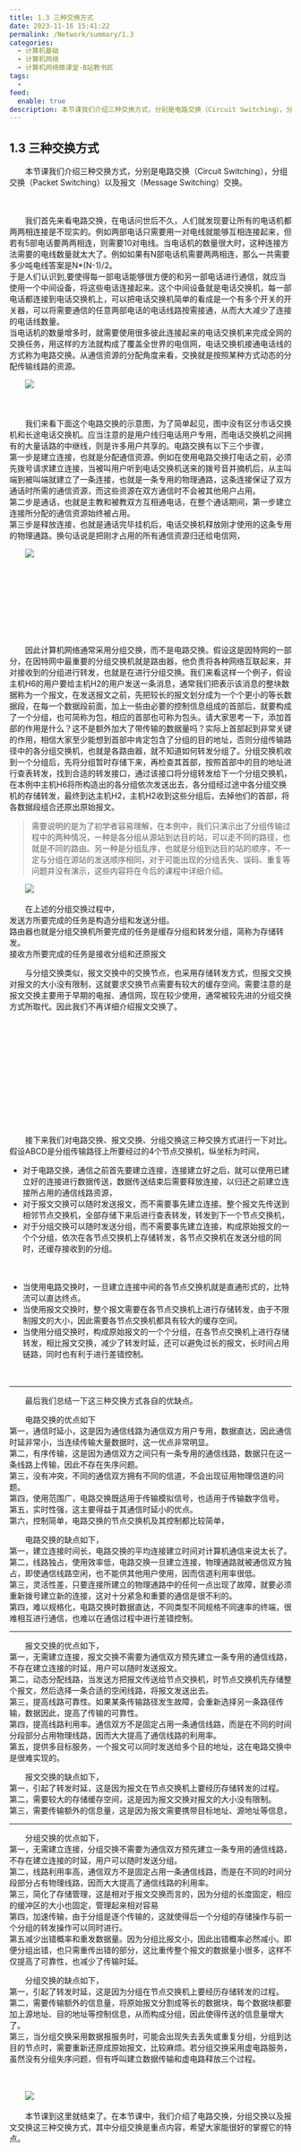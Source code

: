 ```yaml
---
title: 1.3 三种交换方式
date: 2023-11-16 15:41:22
permalink: /Network/summary/1.3
categories:
  - 计算机基础
  - 计算机网络
  - 计算机网络微课堂-B站教书匠
tags:
  - 
feed:
  enable: true
description: 本节课我们介绍三种交换方式，分别是电路交换（Circuit Switching），分组交换（Packet Switching）以及报文（Message Switching）交换。
---
```


## 1.3 三种交换方式

　　本节课我们介绍三种交换方式，分别是电路交换（Circuit Switching），分组交换（Packet Switching）以及报文（Message Switching）交换。
<!-- more -->

　　‍

　　我们首先来看电路交换，在电话问世后不久，人们就发现要让所有的电话机都两两相连接是不现实的。例如两部电话只需要用一对电线就能够互相连接起来，但若有5部电话要两两相连，则需要10对电线。当电话机的数量很大时，这种连接方法需要的电线数量就太大了。例如如果有N部电话机需要两两相连，那么一共需要多少吨电线答案是N*(N-1)/2。  
于是人们认识到,要使得每一部电话能够很方便的和另一部电话进行通信，就应当使用一个中间设备，将这些电话连接起来。这个中间设备就是电话交换机，每一部电话都连接到电话交换机上，可以把电话交换机简单的看成是一个有多个开关的开关器，可以将需要通信的任意两部电话的电话线路按需接通，从而大大减少了连接的电话线数量。  
当电话机的数量增多时，就需要使用很多彼此连接起来的电话交换机来完成全网的交换任务，用这样的方法就构成了覆盖全世界的电信网，电话交换机接通电话线的方式称为电路交换。从通信资源的分配角度来看，交换就是按照某种方式动态的分配传输线路的资源。

　　![](https://image.peterjxl.com/blog/image-20220112211016-4h01zu1.png)

　　‍

　　我们来看下面这个电路交换的示意图，为了简单起见，图中没有区分市话交换机和长途电话交换机。应当注意的是用户线归电话用户专用，而电话交换机之间拥有的大量话路的中继线，则是许多用户共享的。电路交换有以下三个步骤，  
第一步是建立连接，也就是分配通信资源。例如在使用电路交换打电话之前，必须先拨号请求建立连接，当被叫用户听到电话交换机送来的拨号音并摘机后，从主叫端到被叫端就建立了一条连接，也就是一条专用的物理通路，这条连接保证了双方通话时所需的通信资源，而这些资源在双方通信时不会被其他用户占用。  
第二步是通话，也就是主教和被教双方互相通电话，在整个通话期间，第一步建立连接所分配的通信资源始终被占用。  
第三步是释放连接，也就是通话完毕挂机后，电话交换机释放刚才使用的这条专用的物理通路。换句话说是把刚才占用的所有通信资源归还给电信网，

　　![](https://image.peterjxl.com/blog/image-20220112211304-gmqq5jw.png)

　　‍

　　‍

　　‍

　　‍

　　因此计算机网络通常采用分组交换，而不是电路交换。假设这是因特网的一部分，在因特网中最重要的分组交换机就是路由器，他负责将各种网络互联起来，并对接收到的分组进行转发，也就是在进行分组交换。我们来看这样一个例子，假设主机H6的用户要给主机H2的用户发送一条消息，通常我们把表示该消息的整块数据称为一个报文，在发送报文之前，先把较长的报文划分成为一个个更小的等长数据段，在每一个数据段前面，加上一些由必要的控制信息组成的首部后，就要构成了一个分组，也可简称为包，相应的首部也可称为包头。请大家思考一下，添加首部的作用是什么？这不是额外加大了带传输的数据量吗？实际上首部起到非常关键的作用，相信大家至少能想到首部中肯定包含了分组的目的地址，否则分组传输路径中的各分组交换机，也就是各路由器，就不知道如何转发分组了。分组交换机收到一个分组后，先将分组暂时存储下来，再检查其首部，按照首部中的目的地址进行查表转发，找到合适的转发接口，通过该接口将分组转发给下一个分组交换机，在本例中主机H6将所构造出的各分组依次发送出去，各分组经过途中各分组交换机的存储转发，最终到达主机H2，主机H2收到这些分组后，去掉他们的首部，将各数据段组合还原出原始报文。

> 需要说明的是为了初学者容易理解，在本例中，我们只演示出了分组传输过程中的两种情况，一种是各分组从源站到达目的站，可以走不同的路径，也就是不同的路由。另一种是分组乱序，也就是分组到达目的站的顺序，不一定与分组在源站的发送顺序相同，对于可能出现的分组丢失、误码、重复等问题并没有演示，这些内容将在今后的课程中详细介绍。

　　![](https://image.peterjxl.com/blog/image-20220112213232-2pa6r6u.png)

　　在上述的分组交换过程中，  
发送方所要完成的任务是构造分组和发送分组。  
路由器也就是分组交换机所要完成的任务是缓存分组和转发分组，简称为存储转发。  
接收方所要完成的任务是接收分组和还原报文

　　与分组交换类似，报文交换中的交换节点，也采用存储转发方式，但报文交换对报文的大小没有限制，这就要求交换节点需要有较大的缓存空间。需要注意的是报文交换主要用于早期的电报、通信网，现在较少使用，通常被较先进的分组交换方式所取代。因此我们不再详细介绍报文交换了。

　　‍

　　‍

　　‍

　　‍

　　‍

　　‍

　　接下来我们对电路交换、报文交换、分组交换这三种交换方式进行一下对比。假设ABCD是分组传输路径上所要经过的4个节点交换机，纵坐标为时间，  

* 对于电路交换，通信之前首先要建立连接，连接建立好之后，就可以使用已建立好的连接进行数据传送，数据传送结束后需要释放连接，以归还之前建立连接所占用的通信线路资源，
* 对于报文交换可以随时发送报文，而不需要事先建立连接。整个报文先传送到相邻节点交换机，全部存储下来后进行查表转发，转发到下一个节点交换机，
* 对于分组交换可以随时发送分组，而不需要事先建立连接，构成原始报文的一个个分组，依次在各节点交换机上存储转发，各节点交换机在发送分组的同时，还缓存接收到的分组。

　　‍

* 当使用电路交换时，一旦建立连接中间的各节点交换机就是直通形式的，比特流可以直达终点。
* 当使用报文交换时，整个报文需要在各节点交换机上进行存储转发，由于不限制报文的大小，因此需要各节点交换机都具有较大的缓存空间。
* 当使用分组交换时，构成原始报文的一个个分组，在各节点交换机上进行存储转发，相比报文交换，减少了转发时延，还可以避免过长的报文，长时间占用链路，同时也有利于进行差错控制。

　　‍

---

　　最后我们总结一下这三种交换方式各自的优缺点。

　　电路交换的优点如下  
第一，通信时延小，这是因为通信线路为通信双方用户专用，数据直达，因此通信时延非常小，当连续传输大量数据时，这一优点非常明显。  
第二，有序传输，这是因为通信双方之间只有一条专用的通信线路，数据只在这一条线路上传输，因此不存在失序问题。  
第三，没有冲突，不同的通信双方拥有不同的信道，不会出现征用物理信道的问题。  
第四，使用范围广，电路交换既适用于传输模拟信号，也适用于传输数字信号。  
第五，实时性强，这主要得益于其通信时延小的优点。  
第六，控制简单，电路交换的节点交换机及其控制都比较简单，

　　电路交换的缺点如下，  
第一，建立连接时间长，电路交换的平均连接建立时间对计算机通信来说太长了。  
第二，线路独占，使用效率低，电路交换一旦建立连接，物理通路就被通信双方独占，即使通信线路空闲，也不能供其他用户使用，因而信道利用率很低。  
第三，灵活性差，只要连接所建立的物理通路中的任何一点出现了故障，就要必须重新拨号建立新的连接，这对十分紧急和重要的通信是很不利的。  
第四，难以规格化，电路交换时数据直达，不同类型不同规格不同速率的终端，很难相互进行通信，也难以在通信过程中进行差错控制。

---

　　报文交换的优点如下，  
第一，无需建立连接，报文交换不需要为通信双方预先建立一条专用的通信线路，不存在建立连接的时延，用户可以随时发送报文。  
第二，动态分配线路，当发送方把报文传送给节点交换机，时节点交换机先存储整个报文，然后选择一条合适的空闲线路，将报文发送出去。  
第三，提高线路可靠性。如果某条传输路径发生故障，会重新选择另一条路径传输，数据因此，提高了传输的可靠性。  
第四，提高线路利用率。通信双方不是固定占用一条通信线路，而是在不同的时间分段部分占用物理线路，因而大大提高了通信线路的利用率。  
第五，提供多目标服务，一个报文可以同时发送给多个目的地址，这在电路交换中是很难实现的。

　　报文交换的缺点如下，  
第一，引起了转发时延，这是因为报文在节点交换机上要经历存储转发的过程。  
第二，需要较大的存储缓存空间，这是因为报文交换对报文的大小没有限制。  
第三，需要传输额外的信息量，这是因为报文需要携带目标地址、源地址等信息，

---

　　分组交换的优点如下，  
第一，无需建立连接，分组交换不需要为通信双方预先建立一条专用的通信线路，不存在建立连接的时延，用户可以随时发送分组。  
第二，线路利用率高，通信双方不是固定占用一条通信线路，而是在不同的时间分段部分占有物理线路，因而大大提高了通信线路的利用率。  
第三，简化了存储管理，这是相对于报文交换而言的，因为分组的长度固定，相应的缓冲区的大小也固定，管理起来相对容易  
第四，加速传输，由于分组是逐个传输的，这就使得后一个分组的存储操作与前一个分组的转发操作可以同时进行。  
第五减少出错概率和重发数据量。因为分组比报文小，因此出错概率必然减小。即便分组出错，也只需重传出错的部分，这比重传整个报文的数据量小很多，这样不仅提高了可靠性，也减少了传输时延。

　　分组交换的缺点如下，  
第一，引起了转发时延，这是因为分组在节点交换机上要经历存储转发的过程。  
第二，需要传输额外的信息量，将原始报文分割成等长的数据块，每个数据块都要加上源地址、目的地址等控制信息，从而构成分组，因此使得传送的信息量增大了。  
第三，当分组交换采用数据报服务时，可能会出现失去丢失或重复分组，分组到达目的节点时，需要重新还原成原始报文，比较麻烦。若分组交换采用虚电路服务，虽然没有分组失序问题，但有呼叫建立数据传输和虚电路释放三个过程。

　　‍

　　![](https://image.peterjxl.com/blog/image-20211207203118-y2j5mfr.png)

　　本节课到这里就结束了。在本节课中，我们介绍了电路交换，分组交换以及报文交换这三种交换方式，其中分组交换是重点内容，希望大家能很好的掌握它的特点。

　　‍
